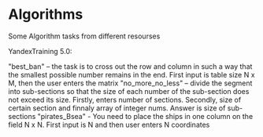 # Algorithms
Some Algorithm tasks from different resourses

YandexTraining 5.0:

"best_ban" – the task is to cross out the row and column in such a way that the smallest possible number remains in the end. First input is table size N x M, then the user enters the matrix
"no_more_no_less" – divide the segment into sub-sections so that the size of each number of the sub-section does not exceed its size. Firstly, enters number of sections. Secondly, size of certain section and finnaly array of integer nums. Answer is size of sub-sections
"pirates_Bsea" - You need to place the ships in one column on the field N x N. First input is N and then user enters N coordinates
